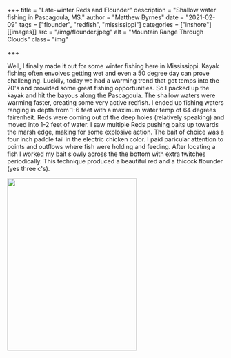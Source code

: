 +++
title = "Late-winter Reds and Flounder"
description = "Shallow water fishing in Pascagoula, MS."
author = "Matthew Byrnes"
date = "2021-02-09"
tags = ["flounder", "redfish", "mississippi"]
categories = ["inshore"]
[[images]]
  src = "/img/flounder.jpeg"
  alt = "Mountain Range Through Clouds"
  class= "img"

+++


Well, I finally made it out for some winter fishing here in Mississippi. Kayak fishing often envolves getting wet and even a 50 degree day can prove challenging. Luckily, today we had a warming trend that got temps into the 70's and provided some great fishing opportunities. So I packed up the kayak and hit the bayous along the Pascagoula. The shallow waters were warming faster, creating some very active redfish. I ended up fishing waters ranging in depth from 1-6 feet with a maximum water temp of 64 degrees fairenheit. Reds were coming out of the deep holes (relatively speaking) and moved into 1-2 feet of water. I saw multiple Reds pushing baits up towards the marsh edge, making for some explosive action. The bait of choice was a four inch paddle tail in the electric chicken color. I paid paricular attention to points and outflows where fish were holding and feeding. After locating a fish I worked my bait slowly across the the bottom with extra twitches periodically. This technique produced a beautiful red and a thiccck flounder (yes three c's). 

<img src="/img/red.jpg" alt="" width="300px" height="400px"/>